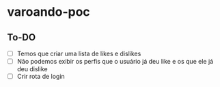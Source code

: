 # varoando-poc

## To-DO
- [ ] Temos que criar uma lista de likes e dislikes
- [ ] Não podemos exibir os perfis que o usuário já deu like e os que ele já deu dislike
- [ ] Crir rota de login
